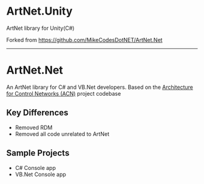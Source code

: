 # ArtNet.Unity

ArtNet library for Unity(C#)

Forked from https://github.com/MikeCodesDotNET/ArtNet.Net

---

# ArtNet.Net

An ArtNet library for C# and VB.Net developers. Based on the [Architecture for Control Networks (ACN)](http://acn.codeplex.com) project codebase

## Key Differences

* Removed RDM
* Removed all code unrelated to ArtNet

## Sample Projects

* C# Console app
* VB.Net Console app
